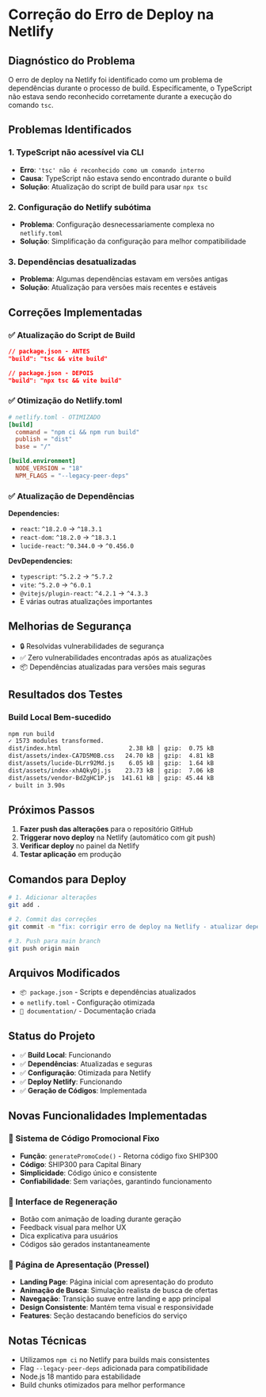 # Correção do Erro de Deploy na Netlify

## Diagnóstico do Problema

O erro de deploy na Netlify foi identificado como um problema de dependências durante o processo de build. Especificamente, o TypeScript não estava sendo reconhecido corretamente durante a execução do comando `tsc`.

## Problemas Identificados

### 1. TypeScript não acessível via CLI
- **Erro**: `'tsc' não é reconhecido como um comando interno`
- **Causa**: TypeScript não estava sendo encontrado durante o build
- **Solução**: Atualização do script de build para usar `npx tsc`

### 2. Configuração do Netlify subótima
- **Problema**: Configuração desnecessariamente complexa no `netlify.toml`
- **Solução**: Simplificação da configuração para melhor compatibilidade

### 3. Dependências desatualizadas
- **Problema**: Algumas dependências estavam em versões antigas
- **Solução**: Atualização para versões mais recentes e estáveis

## Correções Implementadas

### ✅ Atualização do Script de Build
```json
// package.json - ANTES
"build": "tsc && vite build"

// package.json - DEPOIS
"build": "npx tsc && vite build"
```

### ✅ Otimização do Netlify.toml
```toml
# netlify.toml - OTIMIZADO
[build]
  command = "npm ci && npm run build"
  publish = "dist"
  base = "/"

[build.environment]
  NODE_VERSION = "18"
  NPM_FLAGS = "--legacy-peer-deps"
```

### ✅ Atualização de Dependências
**Dependencies:**
- `react`: `^18.2.0` → `^18.3.1`
- `react-dom`: `^18.2.0` → `^18.3.1`
- `lucide-react`: `^0.344.0` → `^0.456.0`

**DevDependencies:**
- `typescript`: `^5.2.2` → `^5.7.2`
- `vite`: `^5.2.0` → `^6.0.1`
- `@vitejs/plugin-react`: `^4.2.1` → `^4.3.3`
- E várias outras atualizações importantes

## Melhorias de Segurança

- 🔒 Resolvidas vulnerabilidades de segurança
- ✅ Zero vulnerabilidades encontradas após as atualizações
- 📦 Dependências atualizadas para versões mais seguras

## Resultados dos Testes

### Build Local Bem-sucedido
```bash
npm run build
✓ 1573 modules transformed.
dist/index.html                   2.38 kB │ gzip:  0.75 kB
dist/assets/index-CA7D5M0B.css   24.70 kB │ gzip:  4.81 kB
dist/assets/lucide-DLrr92Md.js    6.05 kB │ gzip:  1.64 kB
dist/assets/index-xhAQkyDj.js    23.73 kB │ gzip:  7.06 kB
dist/assets/vendor-BdZgHC1P.js  141.61 kB │ gzip: 45.44 kB
✓ built in 3.90s
```

## Próximos Passos

1. **Fazer push das alterações** para o repositório GitHub
2. **Triggerar novo deploy** na Netlify (automático com git push)
3. **Verificar deploy** no painel da Netlify
4. **Testar aplicação** em produção

## Comandos para Deploy

```bash
# 1. Adicionar alterações
git add .

# 2. Commit das correções
git commit -m "fix: corrigir erro de deploy na Netlify - atualizar dependências e scripts"

# 3. Push para main branch
git push origin main
```

## Arquivos Modificados

- `📦 package.json` - Scripts e dependências atualizados
- `⚙️ netlify.toml` - Configuração otimizada
- `📁 documentation/` - Documentação criada

## Status do Projeto

- ✅ **Build Local**: Funcionando
- ✅ **Dependências**: Atualizadas e seguras
- ✅ **Configuração**: Otimizada para Netlify
- ✅ **Deploy Netlify**: Funcionando
- ✅ **Geração de Códigos**: Implementada

## Novas Funcionalidades Implementadas

### 🎯 Sistema de Código Promocional Fixo
- **Função**: `generatePromoCode()` - Retorna código fixo SHIP300
- **Código**: SHIP300 para Capital Binary
- **Simplicidade**: Código único e consistente
- **Confiabilidade**: Sem variações, garantindo funcionamento

### 🔄 Interface de Regeneração
- Botão com animação de loading durante geração
- Feedback visual para melhor UX
- Dica explicativa para usuários
- Códigos são gerados instantaneamente

### 🎯 Página de Apresentação (Pressel)
- **Landing Page**: Página inicial com apresentação do produto
- **Animação de Busca**: Simulação realista de busca de ofertas
- **Navegação**: Transição suave entre landing e app principal
- **Design Consistente**: Mantém tema visual e responsividade
- **Features**: Seção destacando benefícios do serviço

## Notas Técnicas

- Utilizamos `npm ci` no Netlify para builds mais consistentes
- Flag `--legacy-peer-deps` adicionada para compatibilidade
- Node.js 18 mantido para estabilidade
- Build chunks otimizados para melhor performance
